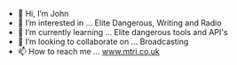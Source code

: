 - 👋 Hi, I’m John
- 👀 I’m interested in ...
Elite Dangerous, Writing and Radio
- 🌱 I’m currently learning ...
Elite dangerous tools and API's
- 💞️ I’m looking to collaborate on ...
Broadcasting
- 📫 How to reach me ...
www.mtri.co.uk

<!---
roadent/roadent is a ✨ special ✨ repository because its `README.md` (this file) appears on your GitHub profile.
You can click the Preview link to take a look at your changes.
--->
